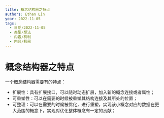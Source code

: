 ```yaml
---
title: 概念结构器之特点
authors: Ethan Lin
year: 2022-11-05 
tags:
  - 日期/2022-11-05 
  - 类型/想法 
  - 内容/机制 
  - 内容/机器 
---
```



# 概念结构器之特点






一个概念结构器需要有的特点：
- 扩展性：具有扩展接口，可以随时动态扩展，加入新的概念连接或者属性；
- 可重塑性：可以在需要的时候被重塑其结构连接及其所处的位置；
- 可整理：可以在需要的时候被优化，进行重塑，实现该小概念对应的数据在更大范围的概念下，实现对优化整体概念有一定的贡献；